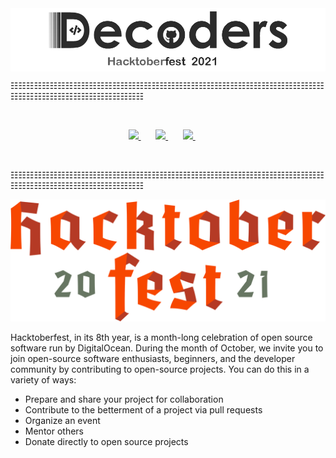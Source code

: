 <img align="center" width="1000" alt="logo" src="assets/DECODERS-HACKTOBERFEST-2021.png">

☷☷☷☷☷☷☷☷☷☷☷☷☷☷☷☷☷☷☷☷☷☷☷☷☷☷☷☷☷☷☷☷☷☷☷☷☷☷☷☷☷☷☷☷☷☷☷☷☷☷☷☷☷☷☷☷☷
<br/>

  <br/>

  <p align="center">
<a href="https://t.me/decodershbtu">
    <img src="https://upload.wikimedia.org/wikipedia/commons/8/82/Telegram_logo.svg" height="50px" />
  </a>&nbsp; &nbsp; &nbsp;
  <a href="https://www.linkedin.com/company/decodershbtu">
    <img src="https://raw.githubusercontent.com/alexnaiman/alexnaiman/master/resources/linkedin.webp" height="50px" />
  </a>&nbsp; &nbsp; &nbsp;
  <a href="https://instagram.com/decodershbtu">
    <img src="https://upload.wikimedia.org/wikipedia/commons/thumb/1/13/CIS-A2K_Instagram_Icon_%28Pink%29.svg/640px-CIS-A2K_Instagram_Icon_%28Pink%29.svg.png" height="50px" />
  </a>&nbsp; &nbsp; &nbsp;

</p>
  <br/>

☷☷☷☷☷☷☷☷☷☷☷☷☷☷☷☷☷☷☷☷☷☷☷☷☷☷☷☷☷☷☷☷☷☷☷☷☷☷☷☷☷☷☷☷☷☷☷☷☷☷☷☷☷☷☷☷☷
<br/>

<img width="1000" alt="logo" src="assets/logo-hacktoberfest-2021.svg">

Hacktoberfest, in its 8th year, is a month-long celebration of open source software run by DigitalOcean. During the month of October, we invite you to join open-source software enthusiasts, beginners, and the developer community by contributing to open-source projects. You can do this in a variety of ways:

- Prepare and share your project for collaboration
- Contribute to the betterment of a project via pull requests
- Organize an event
- Mentor others
- Donate directly to open source projects
